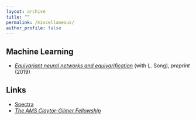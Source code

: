 ```yaml
---
layout: archive
title: ""
permalink: /miscellaneous/
author_profile: false
---
```



## Machine Learning
- [_Equivariant neural networks and equivarification_](https://arxiv.org/abs/1906.07172) (with L. Song), *preprint* (2019)


## Links
- [ Spectra ](http://lgbtmath.org/index.html)
- [_The AMS Claytor-Gilmer Fellowship_](https://www.ams.org/programs/ams-fellowships/claytor-gilmer)
